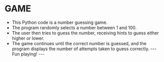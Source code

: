 # GAME
- This Python code is a number guessing game. 
- The program randomly selects a number between 1 and 100. 
- The user then tries to guess the number, receiving hints to guess either higher or lower. 
- The game continues until the correct number is guessed, and the program displays the number of attempts taken to guess correctly.
--- Fun playing! ---

